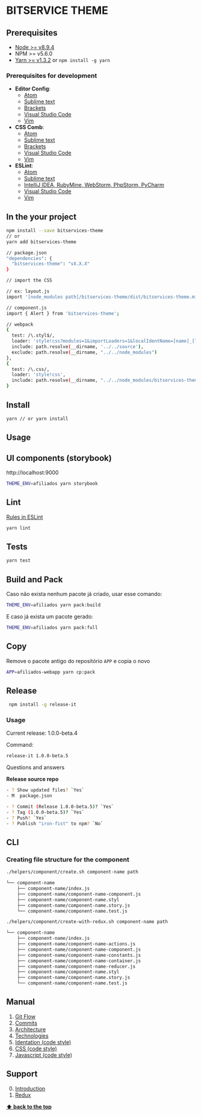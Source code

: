 # BITSERVICE THEME

## Prerequisites

- [Node >= v8.9.4](https://nodejs.org/en/)
- NPM >= v5.6.0
- [Yarn >= v1.3.2](https://yarnpkg.com/en/docs/install#linux-tab) or `npm install -g yarn`

### Prerequisites for development

- **Editor Config**:
  - [Atom](https://github.com/sindresorhus/atom-editorconfig#readme)
  - [Sublime text](https://github.com/sindresorhus/editorconfig-sublime#readme)
  - [Brackets](https://github.com/kidwm/brackets-editorconfig/)
  - [Visual Studio Code](https://marketplace.visualstudio.com/items?itemName=EditorConfig.EditorConfig)
  - [Vim](https://github.com/editorconfig/editorconfig-vim#readme)
- **CSS Comb**:
  - [Atom](https://atom.io/packages/atom-csscomb)
  - [Sublime text](https://packagecontrol.io/packages/CSScomb)
  - [Brackets](https://github.com/i-akhmadullin/brackets-csscomb)
  - [Visual Studio Code](https://marketplace.visualstudio.com/items?itemName=mrmlnc.vscode-csscomb)
  - [Vim](https://github.com/csscomb/vim-csscomb)
- **ESLint**:
  - [Atom](https://atom.io/packages/linter-eslint)
  - [Sublime text](https://github.com/roadhump/SublimeLinter-eslint)
  - [IntelliJ IDEA, RubyMine, WebStorm, PhpStorm, PyCharm](http://plugins.jetbrains.com/plugin/7494)
  - [Visual Studio Code](https://marketplace.visualstudio.com/items?itemName=dbaeumer.vscode-eslint)
  - [Vim](https://github.com/scrooloose/syntastic/tree/master/syntax_checkers/javascript)

## In the your project
```bash
npm install --save bitservices-theme
// or
yarn add bitservices-theme
```

```bash
// package.json
"dependencies": {
  "bitservices-theme": "vX.X.X"
}
```

```bash
// import the CSS

// ex: layout.js
import '[node_modules path]/bitservices-theme/dist/bitservices-theme.min.css';

// component.js
import { Alert } from 'bitservices-theme';

// webpack
{
  test: /\.styl$/,
  loader: 'style!css?modules=1&importLoaders=1&localIdentName=[name]_[local]_[hash:base64:5]!postcss!stylus?sourceMap',
  include: path.resolve(__dirname, '../../source'),
  exclude: path.resolve(__dirname, "../../node_modules")
},
{
  test: /\.css/,
  loader: 'style!css',
  include: path.resolve(__dirname, "../../node_modules/bitservices-theme/dist/")
}
```

## Install

```bash
yarn // or yarn install
```

## Usage

## UI components (storybook)

http://localhost:9000

```bash
THEME_ENV=afiliados yarn storybook
```

## Lint
[Rules in ESLint](http://eslint.org/docs/rules/)

```bash
yarn lint
```

## Tests

```bash
yarn test
```

## Build and Pack
Caso não exista nenhum pacote já criado, usar esse comando:

```bash
THEME_ENV=afiliados yarn pack:build
```
E caso já exista um pacote gerado:

```bash
THEME_ENV=afiliados yarn pack:full
```

## Copy
Remove o pacote antigo do repositório `APP` e copia o novo

```bash
APP=afiliados-webapp yarn cp:pack
```

## Release

```bash
 npm install -g release-it
```
### Usage

Current release: 1.0.0-beta.4

Command:

```bash
release-it 1.0.0-beta.5
```

Questions and answers

**Release source repo**

```sh
- ? Show updated files? `Yes`
- M  package.json

- ? Commit (Release 1.0.0-beta.5)? `Yes`
- ? Tag (1.0.0-beta.5)? `Yes`
- ? Push? `Yes`
- ? Publish "iron-fist" to npm? `No`
```

## CLI

### Creating file structure for the component

```bash
./helpers/component/create.sh component-name path
```
```sh
└── component-name
    ├── component-name/index.js
    ├── component-name/component-name-component.js
    ├── component-name/component-name.styl
    ├── component-name/component-name.story.js
    └── component-name/component-name.test.js
```

```bash
./helpers/component/create-with-redux.sh component-name path
```
```sh
└── component-name
    ├── component-name/index.js
    ├── component-name/component-name-actions.js
    ├── component-name/component-name-component.js
    ├── component-name/component-name-constants.js
    ├── component-name/component-name-container.js
    ├── component-name/component-name-reducer.js
    ├── component-name/component-name.styl
    ├── component-name/component-name.story.js
    └── component-name/component-name.test.js
```

## Manual

1. [Git Flow](./docs/manual/01-git-flow.md)
2. [Commits](./docs/manual/02-commits.md)
3. [Architecture](./docs/manual/03-architecture.md)
4. [Technologies](./docs/manual/04-technologies.md)
5. [Identation (code style)](./docs/manual/05-identation-code-style.md)
6. [CSS (code style)](./docs/manual/06-css-code-style.md)
7. [Javascript (code style)](./docs/manual/07-javascript-code-style.md)


## Support

0. [Introduction](./docs/support/00-introduction.md)
1. [Redux](./docs/support/01-redux.md)

**[⬆ back to the top](#prerequisites)**
